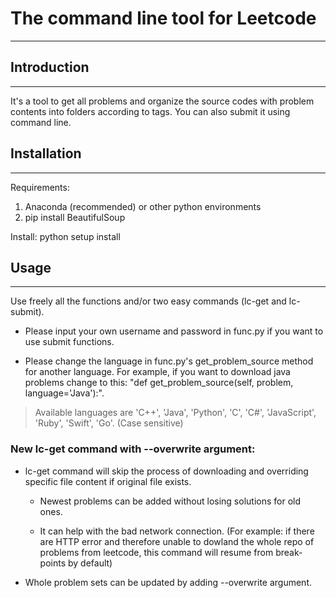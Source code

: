 # The command line tool for Leetcode
------------------------------------

## Introduction
---------------
It's a tool to get all problems and organize the source codes with problem contents
into folders according to tags. You can also submit it using command line.

## Installation
---------------
Requirements:
1. Anaconda (recommended) or other python environments
2. pip install BeautifulSoup

Install:
python setup install

## Usage
--------
Use freely all the functions and/or two easy commands (lc-get and lc-submit).
* Please input your own username and password in func.py if you want to use submit functions.

* Please change the language in func.py's get_problem_source method for another language. For example, if you want to download java problems change to this: "def get_problem_source(self, problem, language='Java'):". 
> Available languages are 'C++', 'Java', 'Python', 'C', 'C#', 'JavaScript', 'Ruby', 'Swift', 'Go'. (Case sensitive)


### New lc-get command with --overwrite argument:
* lc-get command will skip the process of downloading and overriding specific file content if original file exists. 

  * Newest problems can be added without losing solutions for old ones.

  * It can help with the bad network connection. (For example: if there are HTTP error and therefore unable to dowland the whole repo of problems from leetcode, this command will resume from break-points by default)

* Whole problem sets can be updated by adding --overwrite argument.

